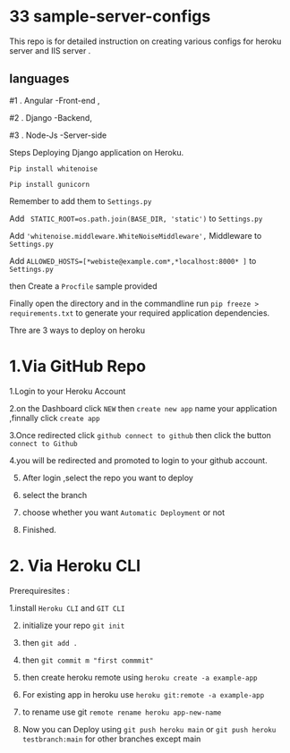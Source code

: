 # 33 sample-server-configs


This repo is for detailed instruction on creating various configs for heroku server and IIS server .

## languages   
 

#1 . Angular -Front-end , 

#2 . Django -Backend,

#3 . Node-Js -Server-side


Steps Deploying Django application on Heroku.

`Pip install whitenoise `

`Pip install gunicorn `

Remember to add them to `Settings.py`

Add ` STATIC_ROOT=os.path.join(BASE_DIR, 'static')`  to `Settings.py`

Add `'whitenoise.middleware.WhiteNoiseMiddleware',` Middleware to `Settings.py`

Add `ALLOWED_HOSTS=[*webiste@example.com*,*localhost:8000* ]` to `Settings.py`

then Create a `Procfile` sample provided

Finally open  the directory and in the commandline run   `pip freeze > requirements.txt` to generate your required application dependencies.

Thre are 3 ways to deploy on heroku

# 1.Via GitHub Repo
  1.Login to your Heroku Account
  
  2.on the Dashboard click `NEW` then `create new app` name your application ,finnally click `create app`
  
  3.Once redirected click `github connect to github` then click the button `connect to Github` 
  
  4.you will be redirected and promoted to login to your github account.
  
  5. After login ,select the repo you want to deploy

  6. select the branch

  7. choose whether  you want `Automatic Deployment`  or not

  8. Finished. 

# 2. Via Heroku CLI

Prerequiresites :

1.install `Heroku CLI` and `GIT CLI`

2. initialize your repo `git init`

3. then `git add . `

4. then `git commit m "first commmit"`

5. then create heroku remote using `heroku create -a example-app`

6. For existing app in heroku use `heroku git:remote -a example-app`

7.  to rename use git `remote rename heroku app-new-name`

8.  Now you can Deploy using `git push heroku main` or `git push heroku testbranch:main` for 
  other branches except main



